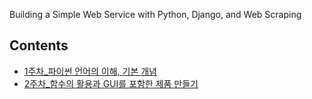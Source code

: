 Building a Simple Web Service with Python, Django, and Web Scraping

## Contents
- [1주차_파이썬 언어의 이해, 기본 개념](docs/241220.md/)
- [2주차_함수의 활용과 GUI를 포함한 제품 만들기](docs/241227.md/)

